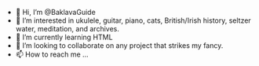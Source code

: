 - 👋 Hi, I’m @BaklavaGuide
- 👀 I’m interested in ukulele, guitar, piano, cats, British/Irish history, seltzer water, meditation, and archives.
- 🌱 I’m currently learning HTML
- 💞️ I’m looking to collaborate on any project that strikes my fancy.
- 📫 How to reach me ...

<!---
BaklavaGuide/BaklavaGuide is a ✨ special ✨ repository because its `README.md` (this file) appears on your GitHub profile.
You can click the Preview link to take a look at your changes.
--->
